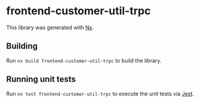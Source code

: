 # frontend-customer-util-trpc

This library was generated with [Nx](https://nx.dev).

## Building

Run `nx build frontend-customer-util-trpc` to build the library.

## Running unit tests

Run `nx test frontend-customer-util-trpc` to execute the unit tests via [Jest](https://jestjs.io).
